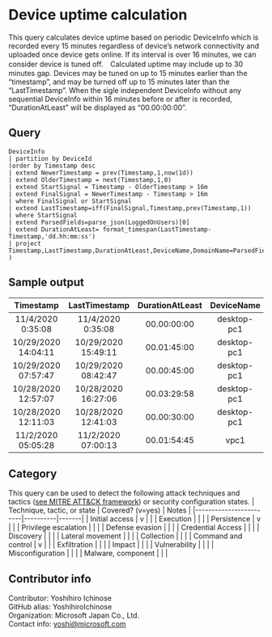 # Device uptime calculation  
This query calculates device uptime based on periodic DeviceInfo which is recorded every 15 minutes regardless of device’s network connectivity and uploaded once device gets online. If its interval is over 16 minutes, we can consider device is tuned off.　Calculated uptime may include up to 30 minutes gap. Devices may be tuned on up to 15 minutes earlier than the “timestamp”, and may be turned off up to 15 minutes later than the “LastTimestamp”.  When the sigle independent DeviceInfo without any sequential DeviceInfo within 16 minutes before or after is recorded, “DurationAtLeast” will be displayed as “00.00:00:00”.

## Query
```
DeviceInfo 
| partition by DeviceId
(order by Timestamp desc
| extend NewerTimestamp = prev(Timestamp,1,now(1d))
| extend OlderTimestamp = next(Timestamp,1,0)
| extend StartSignal = Timestamp - OlderTimestamp > 16m
| extend FinalSignal = NewerTimestamp - Timestamp > 16m
| where FinalSignal or StartSignal
| extend LastTimestamp=iff(FinalSignal,Timestamp,prev(Timestamp,1))
| where StartSignal
| extend ParsedFields=parse_json(LoggedOnUsers)[0]
| extend DurationAtLeast= format_timespan(LastTimestamp-Timestamp,'dd.hh:mm:ss')
| project Timestamp,LastTimestamp,DurationAtLeast,DeviceName,DomainName=ParsedFields.DomainName,UserName=ParsedFields.UserName
)
```
## Sample output  
| Timestamp | LastTimestamp | DurationAtLeast | DeviceName | DomainName | UserName |
|:---------------:|:---------------:|:-------:|:-------:|:-------:|:-------:|
| 11/4/2020 0:35:08 | 11/4/2020 0:35:08 | 00.00:00:00 | desktop-pc1 | DESKTOP-PC1 | localuser1 |
| 10/29/2020 14:04:11 | 10/29/2020 15:49:11 | 00.01:45:00 | desktop-pc1 | DESKTOP-PC1 | localuser1 |
| 10/29/2020 07:57:47 | 10/29/2020 08:42:47 | 00.00:45:00 | desktop-pc1 | DESKTOP-PC1 | localuser1 |
| 10/28/2020 12:57:07 | 10/28/2020 16:27:06 | 00.03:29:58 | desktop-pc1 | DESKTOP-PC1 | localuser1 |
| 10/28/2020 12:11:03 | 10/28/2020 12:41:03 | 00.00:30:00 | desktop-pc1 | DESKTOP-PC1 | localuser1 |
| 11/2/2020 05:05:28 | 11/2/2020 07:00:13 | 00.01:54:45 | vpc1 | AzureAD | User01 |

## Category
This query can be used to detect the following attack techniques and tactics ([see MITRE ATT&CK framework](https://attack.mitre.org/)) or security configuration states.
| Technique, tactic, or state | Covered? (v=yes) | Notes |
|------------------------|----------|-------|
| Initial access | v |  |
| Execution |  |  |
| Persistence | v |  | 
| Privilege escalation |  |  |
| Defense evasion |  |  | 
| Credential Access |  |  | 
| Discovery |  |  | 
| Lateral movement |  |  | 
| Collection |  |  | 
| Command and control | v |  | 
| Exfiltration |  |  | 
| Impact |  |  |
| Vulnerability |  |  |
| Misconfiguration |  |  |
| Malware, component |  |  |

## Contributor info
Contributor: Yoshihiro Ichinose  
GitHub alias: YoshihiroIchinose  
Organization: Microsoft Japan Co., Ltd.  
Contact info: yoshi@microsoft.com  

